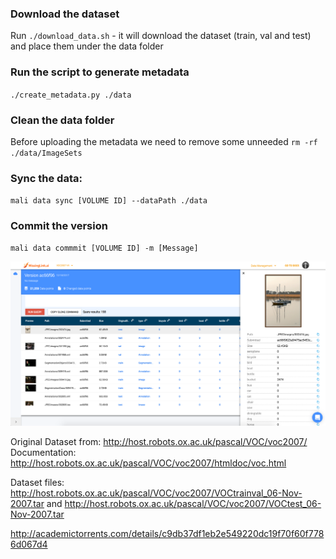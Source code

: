 ### Download the dataset

Run `./download_data.sh` - it will download the dataset (train, val and test) and place them under the data folder

### Run the script to generate metadata

`./create_metadata.py ./data`

### Clean the data folder
Before uploading the metadata we need to remove some unneeded 
`rm -rf ./data/ImageSets`

### Sync the data:

`mali data sync [VOLUME ID] --dataPath ./data`

### Commit the version

`mali data commmit [VOLUME ID] -m [Message]`


![Query Console with Properties](resources/image1.png)



Original Dataset from: http://host.robots.ox.ac.uk/pascal/VOC/voc2007/
Documentation: http://host.robots.ox.ac.uk/pascal/VOC/voc2007/htmldoc/voc.html


Dataset files: http://host.robots.ox.ac.uk/pascal/VOC/voc2007/VOCtrainval_06-Nov-2007.tar and http://host.robots.ox.ac.uk/pascal/VOC/voc2007/VOCtest_06-Nov-2007.tar 

http://academictorrents.com/details/c9db37df1eb2e549220dc19f70f60f7786d067d4

